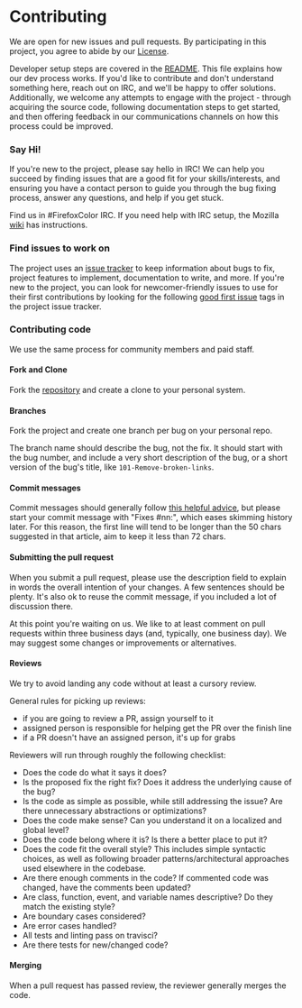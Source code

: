 # Contributing

We are open for new issues and pull requests. By participating in this project, you
agree to abide by our [License][license].

Developer setup steps are covered in the [README][dev setup]. This file explains how our dev process works. If you'd like to contribute and don't understand something here, reach out on IRC, and we'll be happy to offer solutions. Additionally, we welcome any attempts to engage with the project - through acquiring the source code, following documentation steps to get started, and then offering feedback in our communications channels on how this process could be improved.

[license]: https://github.com/mozilla/FirefoxColor/blob/master/LICENSE
[dev setup]: https://github.com/mozilla/FirefoxColor/blob/master/README.md

### Say Hi!

If you're new to the project, please say hello in IRC! We can help you succeed
by finding issues that are a good fit for your skills/interests, and ensuring
you have a contact person to guide you through the bug fixing process, answer
any questions, and help if you get stuck.

Find us in #FirefoxColor IRC. If you need help with IRC setup, the Mozilla [wiki][wiki] has instructions.

[wiki]: https://wiki.mozilla.org/IRC

### Find issues to work on

The project uses an [issue tracker][issue] to keep information about bugs to fix, project features to implement, documentation to write, and more. If you're new to the project, you can look for newcomer-friendly issues to use for their first contributions by looking for the following [good first issue][good first] tags in the project issue tracker.

[issue]: https://github.com/mozilla/FirefoxColor/issues/
[good first]: https://github.com/mozilla/FirefoxColor/issues?q=is%3Aissue+is%3Aopen+label%3A%22good+first+issue%22

### Contributing code

We use the same process for community members and paid staff.

#### Fork and Clone

Fork the [repository][repo] and create a clone to your personal system.

[repo]: https://github.com/mozilla/FirefoxColor

#### Branches

Fork the project and create one branch per bug on your personal repo.

The branch name should describe the bug, not the fix. It should start with the bug number, and include a very short description of the bug, or a short version of the bug's title, like `101-Remove-broken-links`.

#### Commit messages

Commit messages should generally follow [this helpful advice][commit], but please start your commit message with "Fixes #nn:", which eases skimming history later. For this reason, the first line will tend to be longer than the 50 chars suggested in that article, aim to keep it less than 72 chars.

[commit]: http://tbaggery.com/2008/04/19/a-note-about-git-commit-messages.html

#### Submitting the pull request

When you submit a pull request, please use the description field to explain in words the overall intention of your changes. A few sentences should be plenty. It's also ok to reuse the commit message, if you included a lot of discussion there.

At this point you're waiting on us. We like to at least comment on pull requests within three business days (and, typically, one business day). We may suggest some changes or improvements or alternatives.

#### Reviews

We try to avoid landing any code without at least a cursory review.

General rules for picking up reviews:
 - if you are going to review a PR, assign yourself to it
 - assigned person is responsible for helping get the PR over the finish line
 - if a PR doesn't have an assigned person, it's up for grabs

Reviewers will run through roughly the following checklist:
- Does the code do what it says it does?
- Is the proposed fix the right fix? Does it address the underlying cause of the bug?
- Is the code as simple as possible, while still addressing the issue? Are there unnecessary abstractions or optimizations?
- Does the code make sense? Can you understand it on a localized and global level?
- Does the code belong where it is? Is there a better place to put it?
- Does the code fit the overall style? This includes simple syntactic choices, as well as following broader patterns/architectural approaches used elsewhere in the codebase.
- Are there enough comments in the code? If commented code was changed, have the comments been updated?
- Are class, function, event, and variable names descriptive? Do they match the existing style?
- Are boundary cases considered?
- Are error cases handled?
- All tests and linting pass on travisci?
- Are there tests for new/changed code?

#### Merging

When a pull request has passed review, the reviewer generally merges the code.
